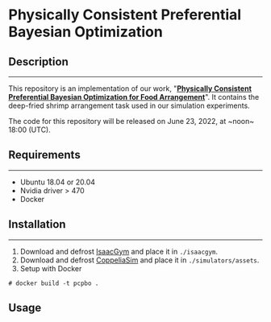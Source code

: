 # Physically Consistent Preferential Bayesian Optimization
## Description
____
This repository is an implementation of our work, "**[Physically Consistent Preferential Bayesian Optimization
for Food Arrangement](https://y-kwon.github.io/pcpbo/)**". It contains the deep-fried shrimp arrangement task used in 
our simulation experiments.

The code for this repository will be released on June 23, 2022, at ~noon~ 18:00 (UTC).

## Requirements
___
- Ubuntu 18.04 or 20.04
- Nvidia driver  > 470
- Docker

## Installation
___
1. Download and defrost [IsaacGym](https://developer.nvidia.com/isaac-gym) and place it in `./isaacgym`.
2. Download and defrost [CoppeliaSim](https://www.coppeliarobotics.com/downloads) and place it in `./simulators/assets`.
3. Setup with Docker
```shell
# docker build -t pcpbo .
```

##  Usage